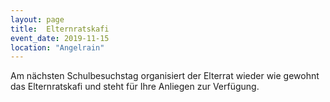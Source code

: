```yaml
---
layout: page
title:  Elternratskafi
event_date: 2019-11-15
location: "Angelrain"
---
```


Am nächsten Schulbesuchstag organisiert der Elterrat wieder wie gewohnt das Elternratskafi und steht für Ihre Anliegen zur Verfügung.
